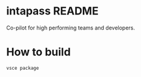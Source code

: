 # intapass README

Co-pilot for high performing teams and developers.


# How to build

    vsce package
